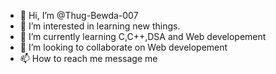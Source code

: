 - 👋 Hi, I’m @Thug-Bewda-007
- 👀 I’m interested in learning new things.
- 🌱 I’m currently learning C,C++,DSA and Web developement
- 💞️ I’m looking to collaborate on Web developement
- 📫 How to reach me  message me

<!---
Thug-Bewda-007/Thug-Bewda-007 is a ✨ special ✨ repository because its `README.md` (this file) appears on your GitHub profile.
You can click the Preview link to take a look at your changes.
--->
